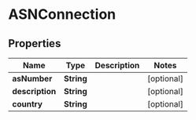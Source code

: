 # ASNConnection

## Properties

Name | Type | Description | Notes
------------ | ------------- | ------------- | -------------
**asNumber** | **String** |  | [optional] 
**description** | **String** |  | [optional] 
**country** | **String** |  | [optional] 


